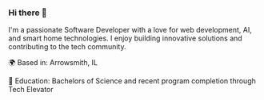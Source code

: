### Hi there 👋

<!--
**blanckhannah/BlanckHannah** is a ✨ _special_ ✨ repository because its `README.md` (this file) appears on your GitHub profile.

Here are some ideas to get you started:

- 🔭 I’m currently working on ...
- 🌱 I’m currently learning ...
- 👯 I’m looking to collaborate on ...
- 🤔 I’m looking for help with ...
- 💬 Ask me about ...
- 📫 How to reach me: ...
- 😄 Pronouns: ...
- ⚡ Fun fact: ...
-->
I'm a passionate Software Developer with a love for web development, AI, and smart home technologies. I enjoy building innovative solutions and contributing to the tech community.

🌍 Based in: Arrowsmith, IL

🏫 Education: Bachelors of Science and recent program completion through Tech Elevator
